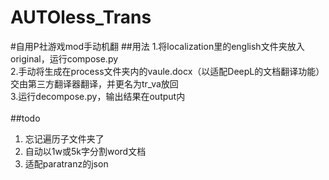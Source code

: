 ﻿# AUTOless_Trans
#自用P社游戏mod手动机翻
##用法
1.将localization里的english文件夹放入original，运行compose.py<br>
2.手动将生成在process文件夹内的vaule.docx（以适配DeepL的文档翻译功能）交由第三方翻译器翻译，并更名为tr_va放回<br>
3.运行decompose.py，输出结果在output内<br>
<br>
##todo
1) 忘记遍历子文件夹了<br>
2) 自动以1w或5k字分割word文档<br>
3) 适配paratranz的json<br>
